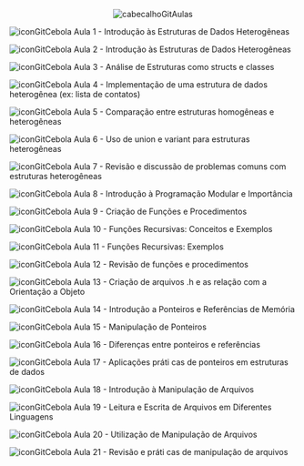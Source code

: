 <div align="center">

![cabecalhoGitAulas](https://github.com/user-attachments/assets/51eb45ce-c555-4c67-8e82-97b6ba78b395)

</div>


![iconGitCebola](https://github.com/user-attachments/assets/2caf6862-939a-48ac-8ec1-a648a23bdb4b) Aula 1 - Introdução às Estruturas de Dados Heterogêneas

![iconGitCebola](https://github.com/user-attachments/assets/2caf6862-939a-48ac-8ec1-a648a23bdb4b) Aula 2 - Introdução às Estruturas de Dados Heterogêneas

![iconGitCebola](https://github.com/user-attachments/assets/2caf6862-939a-48ac-8ec1-a648a23bdb4b) Aula 3 - Análise de Estruturas como structs e classes

![iconGitCebola](https://github.com/user-attachments/assets/2caf6862-939a-48ac-8ec1-a648a23bdb4b) Aula 4 - Implementação de uma estrutura de dados heterogênea (ex: lista de contatos)

![iconGitCebola](https://github.com/user-attachments/assets/2caf6862-939a-48ac-8ec1-a648a23bdb4b) Aula 5 - Comparação entre estruturas homogêneas e heterogêneas

![iconGitCebola](https://github.com/user-attachments/assets/2caf6862-939a-48ac-8ec1-a648a23bdb4b) Aula 6 - Uso de union e variant para estruturas heterogêneas

![iconGitCebola](https://github.com/user-attachments/assets/2caf6862-939a-48ac-8ec1-a648a23bdb4b) Aula 7 - Revisão e discussão de problemas comuns com estruturas heterogêneas

![iconGitCebola](https://github.com/user-attachments/assets/2caf6862-939a-48ac-8ec1-a648a23bdb4b) Aula 8 - Introdução à Programação Modular e Importância

![iconGitCebola](https://github.com/user-attachments/assets/2caf6862-939a-48ac-8ec1-a648a23bdb4b) Aula 9 - Criação de Funções e Procedimentos

![iconGitCebola](https://github.com/user-attachments/assets/2caf6862-939a-48ac-8ec1-a648a23bdb4b) Aula 10 - Funções Recursivas: Conceitos e Exemplos

![iconGitCebola](https://github.com/user-attachments/assets/2caf6862-939a-48ac-8ec1-a648a23bdb4b) Aula 11 - Funções Recursivas: Exemplos

![iconGitCebola](https://github.com/user-attachments/assets/2caf6862-939a-48ac-8ec1-a648a23bdb4b) Aula 12 - Revisão de funções e procedimentos

![iconGitCebola](https://github.com/user-attachments/assets/2caf6862-939a-48ac-8ec1-a648a23bdb4b) Aula 13 - Criação de arquivos .h e as relação com a Orientação a Objeto

![iconGitCebola](https://github.com/user-attachments/assets/2caf6862-939a-48ac-8ec1-a648a23bdb4b) Aula 14 - Introdução a Ponteiros e Referências de Memória

![iconGitCebola](https://github.com/user-attachments/assets/2caf6862-939a-48ac-8ec1-a648a23bdb4b) Aula 15 - Manipulação de Ponteiros

![iconGitCebola](https://github.com/user-attachments/assets/2caf6862-939a-48ac-8ec1-a648a23bdb4b) Aula 16 - Diferenças entre ponteiros e referências

![iconGitCebola](https://github.com/user-attachments/assets/2caf6862-939a-48ac-8ec1-a648a23bdb4b) Aula 17 - Aplicações práti cas de ponteiros em estruturas de dados

![iconGitCebola](https://github.com/user-attachments/assets/2caf6862-939a-48ac-8ec1-a648a23bdb4b) Aula 18 - Introdução à Manipulação de Arquivos

![iconGitCebola](https://github.com/user-attachments/assets/2caf6862-939a-48ac-8ec1-a648a23bdb4b) Aula 19 - Leitura e Escrita de Arquivos em Diferentes Linguagens

![iconGitCebola](https://github.com/user-attachments/assets/2caf6862-939a-48ac-8ec1-a648a23bdb4b) Aula 20 - Utilização de Manipulação de Arquivos

![iconGitCebola](https://github.com/user-attachments/assets/2caf6862-939a-48ac-8ec1-a648a23bdb4b) Aula 21 - Revisão e práti cas de manipulação de arquivos

